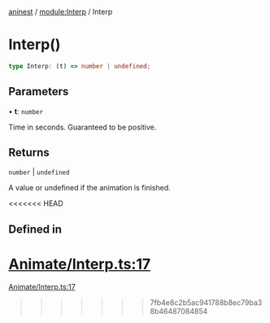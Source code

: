 [aninest](../../index.md) / [module:Interp](../index.md) / Interp

# Interp()

```ts
type Interp: (t) => number | undefined;
```

## Parameters

• **t**: `number`

Time in seconds. Guaranteed to be positive.

## Returns

`number` \| `undefined`

A value or undefined if the animation is finished.

<<<<<<< HEAD
## Defined in

[Animate/Interp.ts:17](https://github.com/zphrs/aninest/tree//core/src/Animate/Interp.ts#L17)
=======
[Animate/Interp.ts:17](https://github.com/zphrs/aninest/blob/37209a6/src/Animate/Interp.ts#L17)
>>>>>>> 7fb4e8c2b5ac941788b8ec79ba38b46487084854

